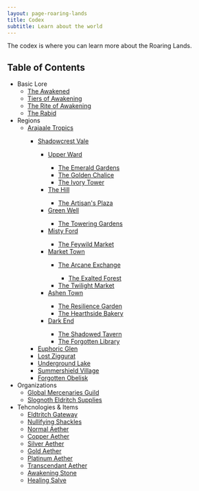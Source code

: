 ```yaml
---
layout: page-roaring-lands
title: Codex
subtitle: Learn about the world
---
```


The codex is where you can learn more about the Roaring Lands.

## Table of Contents

- Basic Lore
    - [The Awakened](/roaring-lands/codex/the-awakened)
    - [Tiers of Awakening](/roaring-lands/codex/tiers-of-awakening)
    - [The Rite of Awakening](/roaring-lands/codex/the-rite-of-awakening)
    - [The Rabid](/roaring-lands/codex/the-rabid)
- Regions
    - <span class="redacted" markdown="1">[Arajaale Tropics](/roaring-lands/codex/regions/arajaale-tropics)
        - <span class="redacted" markdown="1">[Shadowcrest Vale](/roaring-lands/codex/regions/shadowcrest-vale)
            - <span class="redacted" markdown="1">[Upper Ward](/roaring-lands/codex/regions/upper-ward)
                - <span class="redacted" markdown="1">[The Emerald Gardens](/roaring-lands/codex/regions/the-emerald-gardens)
                - <span class="redacted" markdown="1">[The Golden Chalice](/roaring-lands/codex/regions/the-golden-chalice)
                - <span class="redacted" markdown="1">[The Ivory Tower](/roaring-lands/codex/regions/the-ivory-tower)
            - <span class="redacted" markdown="1">[The Hill](/roaring-lands/codex/regions/the-hill)
                - <span class="redacted" markdown="1">[The Artisan's Plaza](/roaring-lands/codex/regions/the-artisans-plaza)
            - <span class="redacted" markdown="1">[Green Well](/roaring-lands/codex/regions/green-well)
                - <span class="redacted" markdown="1">[The Towering Gardens](/roaring-lands/codex/regions/the-towering-gardens)
            - <span class="redacted" markdown="1">[Misty Ford](/roaring-lands/codex/regions/misty-ford)
                - <span class="redacted" markdown="1">[The Feywild Market](/roaring-lands/codex/regions/the-feywild-market)
            - <span class="redacted" markdown="1">[Market Town](/roaring-lands/codex/regions/market-town)
                - <span class="redacted" markdown="1">[The Arcane Exchange](/roaring-lands/codex/regions/the-arcane-exchange)
                    - <span class="redacted" markdown="1">[The Exalted Forest](/roaring-lands/codex/regions/the-exalted-forest)
                - <span class="redacted" markdown="1">[The Twilight Market](/roaring-lands/codex/regions/the-twilight-market)
            - <span class="redacted" markdown="1">[Ashen Town](/roaring-lands/codex/regions/ashen-town)
                - <span class="redacted" markdown="1">[The Resilience Garden](/roaring-lands/codex/regions/the-resilience-garden)
                - <span class="redacted" markdown="1">[The Hearthside Bakery](/roaring-lands/codex/regions/the-hearthside-bakery)
            - <span class="redacted" markdown="1">[Dark End](/roaring-lands/codex/regions/dark-end)
                - <span class="redacted" markdown="1">[The Shadowed Tavern](/roaring-lands/codex/regions/the-shadowed-tavern)
                - <span class="redacted" markdown="1">[The Forgotten Library](/roaring-lands/codex/regions/the-forgotten-library)
        - <span class="redacted" markdown="1">[Euphoric Glen](/roaring-lands/codex/regions/euphoric-glen)
        - <span class="redacted" markdown="1">[Lost Ziggurat](/roaring-lands/codex/regions/lost-ziggurat)
        - <span class="redacted" markdown="1">[Underground Lake](/roaring-lands/codex/regions/underground-lake)
        - <span class="redacted" markdown="1">[Summershield Village](/roaring-lands/codex/regions/summershield-village)
        - <span class="redacted" markdown="1">[Forgotten Obelisk](/roaring-lands/codex/regions/forgotten-obelisk)
- Organizations
    - <span class="redacted" markdown="1">[Global Mercenaries Guild](/roaring-lands/codex/global-mercenaries-guild)
    - <span class="redacted" markdown="1">[Slognoth Eldritch Supplies](/roaring-lands/codex/slognoth-eldritch-supplies)
- Tehcnologies & Items
    - <span class="redacted" markdown="1">[Eldtritch Gateway](/roaring-lands/codex/items/eldritch-gateway)
    - <span class="redacted" markdown="1">[Nullifying Shackles](/roaring-lands/codex/items/nullifying-shackles)
    - <span class="redacted" markdown="1">[Normal Aether](/roaring-lands/codex/items/aether-normal)
    - <span class="redacted" markdown="1">[Copper Aether](/roaring-lands/codex/items/aether-copper)
    - <span class="redacted" markdown="1">[Silver Aether](/roaring-lands/codex/items/aether-silver)
    - <span class="redacted" markdown="1">[Gold Aether](/roaring-lands/codex/items/aether-gold)
    - <span class="redacted" markdown="1">[Platinum Aether](/roaring-lands/codex/items/aether-platinum)
    - <span class="redacted" markdown="1">[Transcendant Aether](/roaring-lands/codex/items/aether-transcendant)
    - <span class="redacted" markdown="1">[Awakening Stone](/roaring-lands/codex/items/awakening-stone)
    - <span class="redacted" markdown="1">[Healing Salve](/roaring-lands/codex/items/healing-salve)
